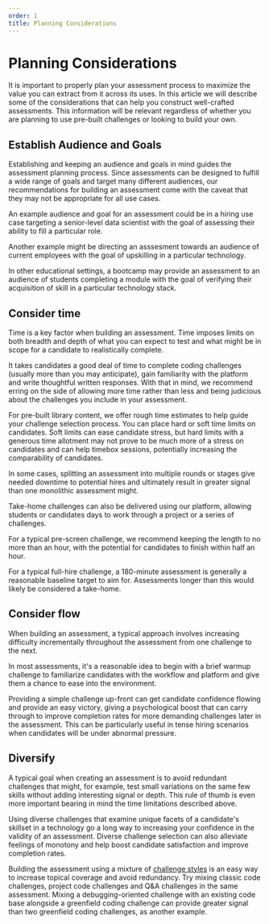 ```yaml
---
order: 1
title: Planning Considerations
---
```

# Planning Considerations

It is important to properly plan your assessment process to maximize the value you can extract from it across its uses. In this article we will describe some of the considerations that can help you construct well-crafted assessments. This information will be relevant regardless of whether you are planning to use pre-built challenges or looking to build your own. 

## Establish Audience and Goals

Establishing and keeping an audience and goals in mind guides the assessment planning process. Since assessments can be designed to fulfill a wide range of goals and target many different audiences, our recommendations for building an assessment come with the caveat that they may not be appropriate for all use cases.

An example audience and goal for an assessment could be in a hiring use case targeting a senior-level data scientist with the goal of assessing their ability to fill a particular role.

Another example might be directing an asssesment towards an audience of current employees with the goal of upskilling in a particular technology.

In other educational settings, a bootcamp may provide an assessment to an audience of students completing a module with the goal of verifying their acquisition of skill in a particular technology stack.

## Consider time

Time is a key factor when building an assessment. Time imposes limits on both breadth and depth of what you can expect to test and what might be in scope for a candidate to realistically complete.

It takes candidates a good deal of time to complete coding challenges (usually more than you may anticipate), gain familiarity with the platform and write thoughtful written responses. With that in mind, we recommend erring on the side of allowing more time rather than less and being judicious about the challenges you include in your assessment.

For pre-built library content, we offer rough time estimates to help guide your challenge selection process. You can place hard or soft time limits on candidates. Soft limits can ease candidate stress, but hard limits with a generous time allotment may not prove to be much more of a stress on candidates and can help timebox sessions, potentially increasing the comparability of candidates.

In some cases, splitting an assessment into multiple rounds or stages give needed downtime to potential hires and ultimately result in greater signal than one monolithic assessment might.

Take-home challenges can also be delivered using our platform, allowing students or candidates days to work through a project or a series of challenges.

For a typical pre-screen challenge, we recommend keeping the length to no more than an hour, with the potential for candidates to finish within half an hour.

For a typical full-hire challenge, a 180-minute assessment is generally a reasonable baseline target to aim for. Assessments longer than this would likely be considered a take-home.

## Consider flow

When building an assessment, a typical approach involves increasing difficulty incrementally throughout the assessment from one challenge to the next.

In most assessments, it's a reasonable idea to begin with a brief warmup challenge to familiarize candidates with the workflow and platform and give them a chance to ease into the environment.

Providing a simple challenge up-front can get candidate confidence flowing and provide an easy victory, giving a psychological boost that can carry through to improve completion rates for more demanding challenges later in the assessment. This can be particularly useful in tense hiring scenarios when candidates will be under abnormal pressure.

## Diversify

A typical goal when creating an assessment is to avoid redundant challenges that might, for example, test small variations on the same few skills without adding interesting signal or depth. This rule of thumb is even more important bearing in mind the time limitations described above.

Using diverse challenges that examine unique facets of a candidate's skillset in a technology go a long way to increasing your confidence in the validity of an assessment. Diverse challenge selection can also alleviate feelings of monotony and help boost candidate satisfaction and improve completion rates.

Building the assessment using a mixture of [challenge styles](/creating-content/challenges/challenge-styles) is an easy way to increase topical coverage and avoid redundancy. Try mixing classic code challenges, project code challenges and Q&A challenges in the same assessment. Mixing a debugging-oriented challenge with an existing code base alongside a greenfield coding challenge can provide greater signal than two greenfield coding challenges, as another example.


